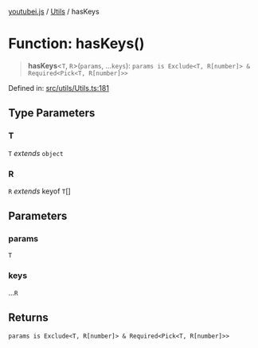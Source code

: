 [youtubei.js](../../../../README.md) / [Utils](../README.md) / hasKeys

# Function: hasKeys()

> **hasKeys**\<`T`, `R`\>(`params`, ...`keys`): `params is Exclude<T, R[number]> & Required<Pick<T, R[number]>>`

Defined in: [src/utils/Utils.ts:181](https://github.com/LuanRT/YouTube.js/blob/0733f60b57877f6b8b87dfd5cc6195b5085f5c09/src/utils/Utils.ts#L181)

## Type Parameters

### T

`T` *extends* `object`

### R

`R` *extends* keyof `T`[]

## Parameters

### params

`T`

### keys

...`R`

## Returns

`params is Exclude<T, R[number]> & Required<Pick<T, R[number]>>`
